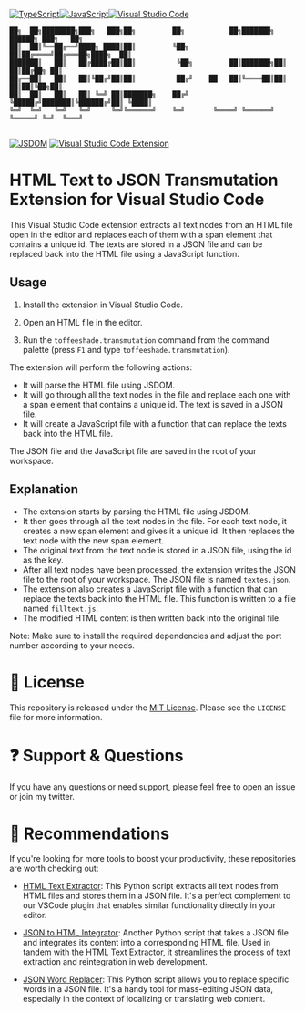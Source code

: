 [![TypeScript](https://img.shields.io/badge/TypeScript-4.3.5-blue.svg)](https://www.typescriptlang.org/)[![JavaScript](https://img.shields.io/badge/JavaScript-ES6-yellow.svg)](https://developer.mozilla.org/en-US/docs/Web/JavaScript)[![Visual Studio Code](https://img.shields.io/badge/IDE-Visual%20Studio%20Code-blueviolet.svg)](https://code.visualstudio.com/)

```
██╗  ██╗████████╗███╗   ███╗██╗         ██╗           ██╗███████╗ ██████╗ ███╗   ██╗
██║  ██║╚══██╔══╝████╗ ████║██║         ╚██╗          ██║██╔════╝██╔═══██╗████╗  ██║
███████║   ██║   ██╔████╔██║██║          ╚██╗         ██║███████╗██║   ██║██╔██╗ ██║
██╔══██║   ██║   ██║╚██╔╝██║██║          ██╔╝    ██   ██║╚════██║██║   ██║██║╚██╗██║
██║  ██║   ██║   ██║ ╚═╝ ██║███████╗    ██╔╝     ╚█████╔╝███████║╚██████╔╝██║ ╚████║
╚═╝  ╚═╝   ╚═╝   ╚═╝     ╚═╝╚══════╝    ╚═╝       ╚════╝ ╚══════╝ ╚═════╝ ╚═╝  ╚═══╝
                                                                                    
```
[![JSDOM](https://img.shields.io/badge/JSDOM-16.7.0-blue.svg)](https://github.com/jsdom/jsdom)
[![Visual Studio Code Extension](https://img.shields.io/badge/VSCode%20Extension-1.0.0-blue.svg)](https://code.visualstudio.com/api)


# HTML Text to JSON Transmutation Extension for Visual Studio Code

This Visual Studio Code extension extracts all text nodes from an HTML file open in the editor and replaces each of them with a span element that contains a unique id. The texts are stored in a JSON file and can be replaced back into the HTML file using a JavaScript function.

## Usage

1. Install the extension in Visual Studio Code.

2. Open an HTML file in the editor.

3. Run the `toffeeshade.transmutation` command from the command palette (press `F1` and type `toffeeshade.transmutation`).

The extension will perform the following actions:

- It will parse the HTML file using JSDOM.
- It will go through all the text nodes in the file and replace each one with a span element that contains a unique id. The text is saved in a JSON file.
- It will create a JavaScript file with a function that can replace the texts back into the HTML file.

The JSON file and the JavaScript file are saved in the root of your workspace.

## Explanation

- The extension starts by parsing the HTML file using JSDOM.
- It then goes through all the text nodes in the file. For each text node, it creates a new span element and gives it a unique id. It then replaces the text node with the new span element.
- The original text from the text node is stored in a JSON file, using the id as the key.
- After all text nodes have been processed, the extension writes the JSON file to the root of your workspace. The JSON file is named `textes.json`.
- The extension also creates a JavaScript file with a function that can replace the texts back into the HTML file. This function is written to a file named `filltext.js`.
- The modified HTML content is then written back into the original file.

Note: Make sure to install the required dependencies and adjust the port number according to your needs.


# :scroll: License

This repository is released under the [MIT License](LICENSE). Please see the `LICENSE` file for more information.

# :question: Support & Questions

If you have any questions or need support, please feel free to open an issue or join my twitter.


# :gem: Recommendations  

If you're looking for more tools to boost your productivity, these repositories are worth checking out:

- [HTML Text Extractor](https://github.com/SECRET-GUEST/tiny-scripts/tree/ALL/python/Lists/textractor): This Python script extracts all text nodes from HTML files and stores them in a JSON file. It's a perfect complement to our VSCode plugin that enables similar functionality directly in your editor.

- [JSON to HTML Integrator](https://github.com/SECRET-GUEST/tiny-scripts/tree/ALL/python/Lists/json2html): Another Python script that takes a JSON file and integrates its content into a corresponding HTML file. Used in tandem with the HTML Text Extractor, it streamlines the process of text extraction and reintegration in web development.

- [JSON Word Replacer](https://github.com/SECRET-GUEST/tiny-scripts/blob/ALL/python/Lists/json%20word%20replacer/README.md): This Python script allows you to replace specific words in a JSON file. It's a handy tool for mass-editing JSON data, especially in the context of localizing or translating web content.



